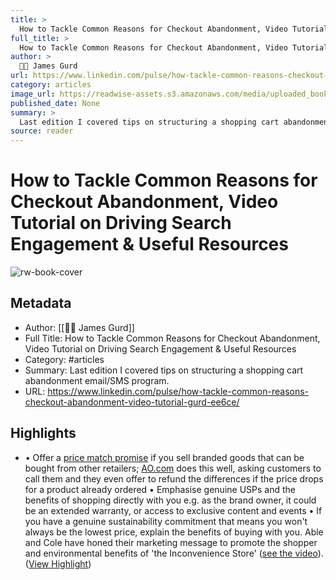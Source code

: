 ```yaml
---
title: >
  How to Tackle Common Reasons for Checkout Abandonment, Video Tutorial on Driving Search Engagement & Useful Resources
full_title: >
  How to Tackle Common Reasons for Checkout Abandonment, Video Tutorial on Driving Search Engagement & Useful Resources
author: >
  🧔🏻 James Gurd
url: https://www.linkedin.com/pulse/how-tackle-common-reasons-checkout-abandonment-video-tutorial-gurd-ee6ce/
category: articles
image_url: https://readwise-assets.s3.amazonaws.com/media/uploaded_book_covers/profile_276497/1720007924180
published_date: None
summary: >
  Last edition I covered tips on structuring a shopping cart abandonment email/SMS program.
source: reader
---
```

# How to Tackle Common Reasons for Checkout Abandonment, Video Tutorial on Driving Search Engagement & Useful Resources

![rw-book-cover](https://readwise-assets.s3.amazonaws.com/media/uploaded_book_covers/profile_276497/1720007924180)

## Metadata
- Author: [[🧔🏻 James Gurd]]
- Full Title: How to Tackle Common Reasons for Checkout Abandonment, Video Tutorial on Driving Search Engagement & Useful Resources
- Category: #articles
- Summary: Last edition I covered tips on structuring a shopping cart abandonment email/SMS program.
- URL: https://www.linkedin.com/pulse/how-tackle-common-reasons-checkout-abandonment-video-tutorial-gurd-ee6ce/

## Highlights
- • Offer a [price match promise](https://ao.com/help-and-advice/finance-and-savings/price-match-promise/) if you sell branded goods that can be bought from other retailers; [AO.com](http://AO.com) does this well, asking customers to call them and they even offer to refund the differences if the price drops for a product already ordered
  • Emphasise genuine USPs and the benefits of shopping directly with you e.g. as the brand owner, it could be an extended warranty, or access to exclusive content and events
  • If you have a genuine sustainability commitment that means you won't always be the lowest price, explain the benefits of buying with you. Able and Cole have honed their marketing message to promote the shopper and environmental benefits of 'the Inconvenience Store' ([see the video](https://www.youtube.com/watch?v=zLmuLb8YMtc&t=2s)). ([View Highlight](https://read.readwise.io/read/01j2ectpwbtnxpj6y24s8wvp8a))



